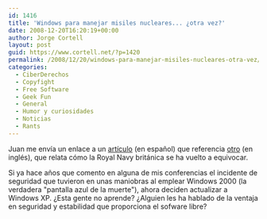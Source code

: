 ```yaml
---
id: 1416
title: 'Windows para manejar misiles nucleares... ¿otra vez?'
date: 2008-12-20T16:20:19+00:00
author: Jorge Cortell
layout: post
guid: https://www.cortell.net/?p=1420
permalink: /2008/12/20/windows-para-manejar-misiles-nucleares-otra-vez/
categories:
  - CiberDerechos
  - Copyfight
  - Free Software
  - Geek Fun
  - General
  - Humor y curiosidades
  - Noticias
  - Rants
---
```

Juan me envía un enlace a un <a title="https://www.elmundo.es/navegante/2008/12/18/tecnologia/1229607687.html" href="https://www.elmundo.es/navegante/2008/12/18/tecnologia/1229607687.html" target="_blank">artículo</a> (en español) que referencia <a title="https://www.theregister.co.uk/2008/12/16/windows_for_submarines_rollout/" href="https://www.theregister.co.uk/2008/12/16/windows_for_submarines_rollout/" target="_blank">otro</a> (en inglés), que relata cómo la Royal Navy británica se ha vuelto a equivocar.

Si ya hace años que comento en alguna de mis conferencias el incidente de seguridad que tuvieron en unas maniobras al emplear Windows 2000 (la verdadera "pantalla azul de la muerte"), ahora deciden actualizar a Windows XP. ¿Esta gente no aprende? ¿Alguien les ha hablado de la ventaja en seguridad y estabilidad que proporciona el sofware libre?